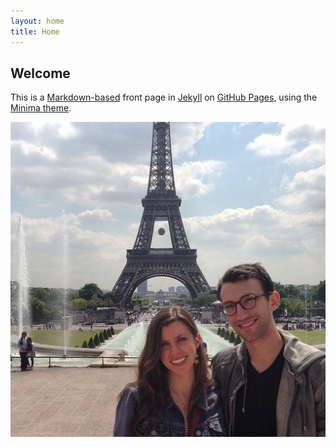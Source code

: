 ```yaml
---
layout: home
title: Home
---
```



## Welcome

This is a
[Markdown-based](https://kramdown.gettalong.org/quickref.html) front page
in [Jekyll](https://jekyllrb.com/)
on [GitHub Pages](https://pages.github.com/),
using the [Minima theme](https://github.com/jekyll/minima).

![Kelly and Sam in Paris](images/kelly-sam-paris.png)
